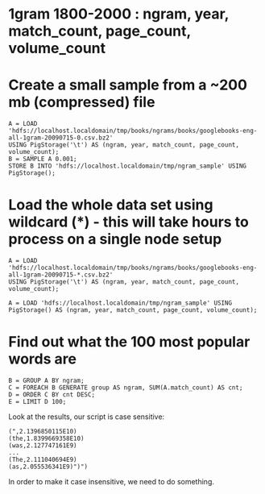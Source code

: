 # 1gram 1800-2000 :  ngram, year, match_count, page_count, volume_count

# Create a small sample from a ~200 mb (compressed) file

    A = LOAD 'hdfs://localhost.localdomain/tmp/books/ngrams/books/googlebooks-eng-all-1gram-20090715-0.csv.bz2' 
    USING PigStorage('\t') AS (ngram, year, match_count, page_count, volume_count);
    B = SAMPLE A 0.001;
    STORE B INTO 'hdfs://localhost.localdomain/tmp/ngram_sample' USING PigStorage();



# Load the whole data set using wildcard (*) - this will take hours to process on a single node setup

    A = LOAD 'hdfs://localhost.localdomain/tmp/books/ngrams/books/googlebooks-eng-all-1gram-20090715-*.csv.bz2'
    USING PigStorage('\t') AS (ngram, year, match_count, page_count, volume_count);

    A = LOAD 'hdfs://localhost.localdomain/tmp/ngram_sample' USING PigStorage() AS (ngram, year, match_count, page_count, volume_count);

# Find out what the 100 most popular words are 

    B = GROUP A BY ngram;
    C = FOREACH B GENERATE group AS ngram, SUM(A.match_count) AS cnt;
    D = ORDER C BY cnt DESC;
    E = LIMIT D 100;


Look at the results, our script is case sensitive:

    (",2.1396850115E10)
    (the,1.8399669358E10)
    (was,2.127747161E9)
    ...
    (The,2.111040694E9)
    (as,2.055536341E9)")")


In order to make it case insensitive, we need to do something.


